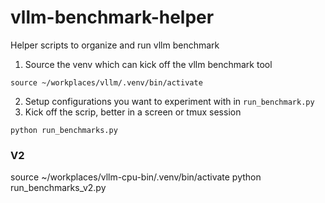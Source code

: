 # vllm-benchmark-helper
Helper scripts to organize and run vllm benchmark

1. Source the venv which can kick off the vllm benchmark tool
```
source ~/workplaces/vllm/.venv/bin/activate 
```
2. Setup configurations you want to experiment with in ```run_benchmark.py```
3. Kick off the scrip, better in a screen or tmux session
```
python run_benchmarks.py
```


### V2
source ~/workplaces/vllm-cpu-bin/.venv/bin/activate 
python run_benchmarks_v2.py
